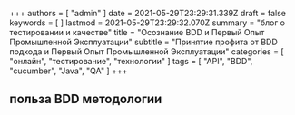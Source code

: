 +++
authors = [ "admin" ]
date = 2021-05-29T23:29:31.339Z
draft = false
keywords = [ ]
lastmod = 2021-05-29T23:29:32.070Z
summary = "блог о тестировании и качестве"
title = "Осознание BDD и Первый Опыт Промышленной Эксплуатации"
subtitle = "Принятие профита от BDD подхода и Первый Опыт Промышленной Эксплуатации"
categories = [ "онлайн", "тестирование", "технологии" ]
tags = [ "API", "BDD", "cucumber", "Java", "QA" ]
+++

## польза BDD методологии

